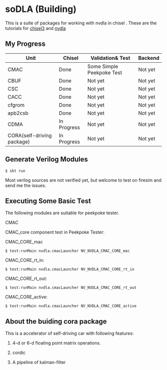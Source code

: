soDLA (Building)
================

This is a suite of packages for working with nvdla in chisel
.
These are the tutorials for [chisel3](https://chisel.eecs.berkeley.edu/index.html#getstarted) and [nvdla](http://nvdla.org/hw/v1/hwarch.html)


My Progress
----------------


| Unit | Chisel | Validation& Test| Backend |
| ------ | ------ | ------ |------ |
| CMAC |  Done | Some Simple Peekpoke Test| Not yet |
| CBUF | Done | Not yet | Not yet |
| CSC | Done | Not yet | Not yet |
| CACC | Done | Not yet | Not yet |
| cfgrom | Done | Not yet | Not yet |
| apb2csb| Done | Not yet | Not yet |
| CDMA| In Progress | Not yet | Not yet |
| CORA(self-driving package) | In Progress | Not yet | Not yet |

Generate Verilog Modules
----------------
    $ sbt run
    
Most verilog sources are not verified yet, but welcome to test on firesim and send me the issues. 

Executing Some Basic Test
----------------

The following modules are suitable for peekpoke tester.

CMAC

CMAC_core component test in Peekpoke Tester:

CMAC_CORE_mac 

    $ test:runMain nvdla.cmacLauncher NV_NVDLA_CMAC_CORE_mac
    
CMAC_CORE_rt_in:

    $ test:runMain nvdla.cmacLauncher NV_NVDLA_CMAC_CORE_rt_in
    
CMAC_CORE_rt_out:

    $ test:runMain nvdla.cmacLauncher NV_NVDLA_CMAC_CORE_rt_out
    
CMAC_CORE_active:

    $ test:runMain nvdla.cmacLauncher NV_NVDLA_CMAC_CORE_active



    
About the buiding cora package
----------------

This is a accelerator of self-driving car with following features:

1. 4-d or 6-d floating point matrix operations.

2. cordic

3. A pipeline of kalman-filter



